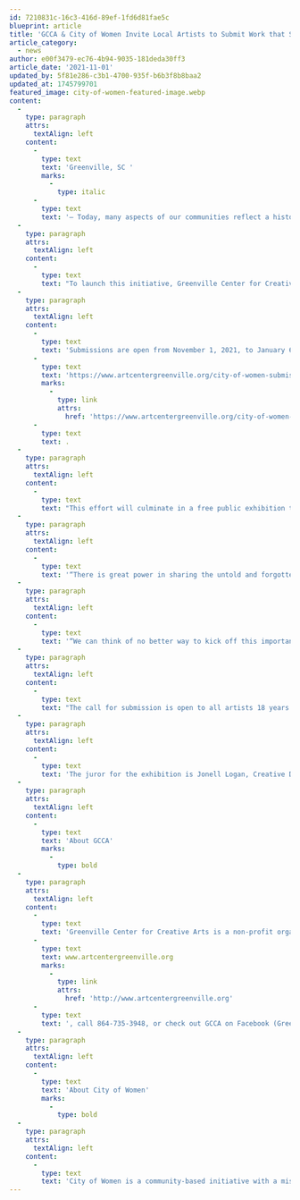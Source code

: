 ```yaml
---
id: 7210831c-16c3-416d-89ef-1fd6d81fae5c
blueprint: article
title: 'GCCA & City of Women Invite Local Artists to Submit Work that Spotlights the Impact of Women in Greenville'
article_category:
  - news
author: e00f3479-ec76-4b94-9035-181deda30ff3
article_date: '2021-11-01'
updated_by: 5f81e286-c3b1-4700-935f-b6b3f8b8baa2
updated_at: 1745799701
featured_image: city-of-women-featured-image.webp
content:
  -
    type: paragraph
    attrs:
      textAlign: left
    content:
      -
        type: text
        text: 'Greenville, SC '
        marks:
          -
            type: italic
      -
        type: text
        text: '– Today, many aspects of our communities reflect a history built and created by men. The names of cities, streets, bridges, and buildings; the statues in our parks, the holidays we celebrate. Now, thanks to City of Women Greenville, we can help our community rethink what they know about history and advance the role of women today and in the future.'
  -
    type: paragraph
    attrs:
      textAlign: left
    content:
      -
        type: text
        text: "To launch this initiative, Greenville Center for Creative Arts (GCCA) and City of Women Greenville are partnering to invite Upstate artists to submit work that\_highlights historical and contemporary women who have made a significant impact in the Greenville community. Areas of recognition include healthcare and well-being, education, economic opportunity, science and technology, civic engagement, and arts and culture."
  -
    type: paragraph
    attrs:
      textAlign: left
    content:
      -
        type: text
        text: 'Submissions are open from November 1, 2021, to January 6, 2022, and must be made via GCCA’s website at '
      -
        type: text
        text: 'https://www.artcentergreenville.org/city-of-women-submissions'
        marks:
          -
            type: link
            attrs:
              href: 'https://www.artcentergreenville.org/city-of-women-submissions'
      -
        type: text
        text: .
  -
    type: paragraph
    attrs:
      textAlign: left
    content:
      -
        type: text
        text: "This effort will culminate in a free public exhibition that will be featured through a virtual gallery on GCCA's website and in a special juried exhibition opening on First Friday, March 4, from 6-9 p.m. and on display through April 27. All appropriate entries will be included in the virtual gallery. Juror selections will be exhibited in GCCA’s Community Gallery and be eligible for $2,000 in prizes."
  -
    type: paragraph
    attrs:
      textAlign: left
    content:
      -
        type: text
        text: '“There is great power in sharing the untold and forgotten stories of the women who helped to build Greenville. It deepens our collective understanding of history, brings to light many unknown contributions, and builds a more inclusive future for all,” explains Elizabeth Davis, President of Furman University, a partner institution of City of Women. “This is why we at Furman University are proud to be a part of City of Women and honor the mission to celebrate, recognize and inspire the women and men of our community. We are especially excited to see this come to life through the expression of our robust artist community at GCCA this March.”'
  -
    type: paragraph
    attrs:
      textAlign: left
    content:
      -
        type: text
        text: '“We can think of no better way to kick off this important initiative than through the visual arts, such a pivotal part of our Greenville culture,” adds Kim Fabian, GCCA’s Executive Director.'
  -
    type: paragraph
    attrs:
      textAlign: left
    content:
      -
        type: text
        text: "The call for submission is open to all artists 18 years of age or older living in Upstate South Carolina (Greenville, Spartanburg, Anderson, Pickens, Oconee, Greenwood, Laurens, Cherokee, Union, and Abbeville Counties). This is a juried exhibition for artists working in all traditional and non-traditional 2D and 3D media, including painting, drawing, printmaking, photography, fiber arts, mixed media, and sculpture.\_All artwork must be original in concept, design and execution.\_Film, video, computer art, reproductions (such as giclee, prints), crafts or jewelry are not acceptable\_unless used as part of a mixed media artwork or collage. Installation art or performance art are not accepted."
  -
    type: paragraph
    attrs:
      textAlign: left
    content:
      -
        type: text
        text: 'The juror for the exhibition is Jonell Logan, Creative Director of the McColl Center for Art + Innovation in Charlotte, NC. This exhibition is sponsored by the Wyche, P.A.'
  -
    type: paragraph
    attrs:
      textAlign: left
    content:
      -
        type: text
        text: 'About GCCA'
        marks:
          -
            type: bold
  -
    type: paragraph
    attrs:
      textAlign: left
    content:
      -
        type: text
        text: 'Greenville Center for Creative Arts is a non-profit organization that aims to enrich the cultural fabric of the community through visual arts promotion, education, and inspiration. For more information, visit '
      -
        type: text
        text: www.artcentergreenville.org
        marks:
          -
            type: link
            attrs:
              href: 'http://www.artcentergreenville.org'
      -
        type: text
        text: ', call 864-735-3948, or check out GCCA on Facebook (Greenville Center for Creative Arts) & Instagram (@artcentergvl).'
  -
    type: paragraph
    attrs:
      textAlign: left
    content:
      -
        type: text
        text: 'About City of Women'
        marks:
          -
            type: bold
  -
    type: paragraph
    attrs:
      textAlign: left
    content:
      -
        type: text
        text: 'City of Women is a community-based initiative with a mission to celebrate the legacy of impactful women who have played a significant role in making Greenville the vibrant community it is today. The initiative also aims to advance the role of women in our community and businesses today and in the future.'
---
```

